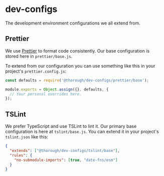 # dev-configs

The development environment configurations we all extend from.

## Prettier

We use [Prettier](https://github.com/prettier/prettier) to format code consistently. Our base configuration is stored here in `prettier/base.js`.

To extend from our configuration you can use something like this in your project's `prettier.config.js`:

```js
const defaults = require('@thorough/dev-configs/prettier/base');

module.exports = Object.assign({}, defaults, {
  // Your personal overrides here.
});
```

## TSLint

We prefer TypeScript and use TSLint to lint it. Our primary base configuration is here at `tslint/base.js`. You can extend it in your project's `tslint.json` like this:

```json
{
  "extends": ["@thorough/dev-configs/tslint/base"],
  "rules": {
    "no-submodule-imports": [true, "date-fns/esm"]
  }
}
```
